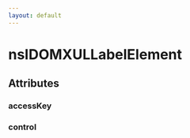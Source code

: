 ```yaml
---
layout: default
---
```


# nsIDOMXULLabelElement #

## Attributes ##

### accessKey ###

### control ###
